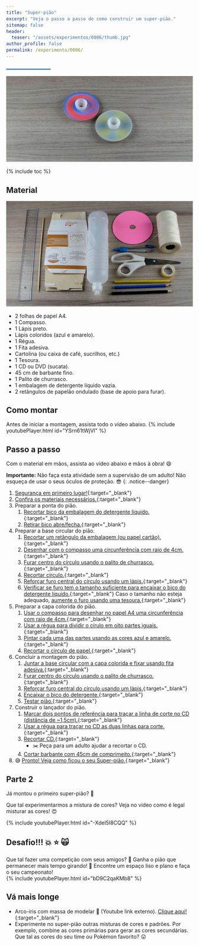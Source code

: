 ```yaml
---
title: "Super-pião"
excerpt: "Veja o passo a passo de como construir um super-pião."
sitemap: false
header: 
  teaser: "/assets/experimentos/0006/thumb.jpg" 
author_profile: false
permalink: /experimento/0006/
---
```

![Linha separadora](/assets/images/line.jpg)

![Spinner LED](/assets/experimentos/0006/thumb.jpg)

{% include toc %}

## Material
![Materiais para a construção do pião](/assets/experimentos/0006/materiais.jpg)
* 2 folhas de papel A4.
* 1 Compasso.
* 1 Lápis preto.
* Lápis coloridos (azul e amarelo).
* 1 Régua.
* 1 Fita adesiva.
* Cartolina (ou caixa de café, sucrilhos, etc.)
* 1 Tesoura.
* 1 CD ou DVD (sucata).
* 45 cm de barbante fino. 
* 1 Palito de churrasco.
* 1 embalagem de detergente líquido vazia.
* 2 retângulos de papelão ondulado (base de apoio para furar).

## Como montar
Antes de iniciar a montagem, assista todo o vídeo abaixo.
{% include youtubePlayer.html id="YSrn61tWjVI" %}

## Passo a passo
Com o material em mãos, assista ao vídeo abaixo e mãos à obra! :smile:

**Importante:** Não faça esta atividade sem a supervisão de um adulto! Não esqueça de usar o seus óculos de proteção. :sunglasses:
{: .notice--danger}
1. [Segurança em primeiro lugar!](https://youtu.be/sAxRPXYBJ_8){:target="_blank"}
1. [Confira os materiais necessários.](https://youtu.be/sAxRPXYBJ_8?t=4s){:target="_blank"}
1. Preparar a ponta do pião.
   1. [Recortar bico da embalagem do detergente líquido.](https://youtu.be/sAxRPXYBJ_8?t=24s){:target="_blank"}
   1. [Retirar bico abre/fecha.](https://youtu.be/sAxRPXYBJ_8?t=1m25s){:target="_blank"}
1. Preparar a base circular do pião. 
   1. [Recortar um retângulo da embalagem (ou papel cartão).](https://youtu.be/sAxRPXYBJ_8?t=1m37s){:target="_blank"}
   1. [Desenhar com o compasso uma circunferência com raio de 4cm.](https://youtu.be/sAxRPXYBJ_8?t=2m24s){:target="_blank"}
   1. [Furar centro do círculo usando o palito de churrasco.](https://youtu.be/sAxRPXYBJ_8?t=2m47s){:target="_blank"}
   1. [Recortar círculo.](https://youtu.be/sAxRPXYBJ_8?t=7m19s){:target="_blank"}
   1. [Reforçar furo central do círculo usando um lápis.](https://youtu.be/sAxRPXYBJ_8?t=7m59s){:target="_blank"}
   1. [Verificar se furo tem o tamanho suficiente para encaixar o bico do detergente líquido.](https://youtu.be/sAxRPXYBJ_8?t=8m38s){:target="_blank"} Caso o tamanho não esteja adequado, [aumente o furo usando uma tesoura.](https://youtu.be/sAxRPXYBJ_8?t=8m25s){:target="_blank"} 
1. Preparar a capa colorida do pião.
   1. [Usar o compasso para desenhar no papel A4 uma circunferência com raio de 4cm.](https://youtu.be/sAxRPXYBJ_8?t=3m26s){:target="_blank"}
   1. [Usar a régua para dividir o círulo em oito partes iguais.](https://youtu.be/sAxRPXYBJ_8?t=3m55s){:target="_blank"}
   1. [Pintar cada uma das partes usando as cores azul e amarelo.](https://youtu.be/sAxRPXYBJ_8?t=4m22s){:target="_blank"}
   1. [Recortar o circulo de papel.](https://youtu.be/sAxRPXYBJ_8?t=6m55s){:target="_blank"}
1. Concluir a montagem do pião.
   1. [Juntar a base circular com a capa colorida e fixar usando fita adesiva.](https://youtu.be/sAxRPXYBJ_8?t=8m50s){:target="_blank"}
   1. [Furar centro do círculo usando o palito de churrasco.](https://youtu.be/sAxRPXYBJ_8?t=9m38s){:target="_blank"}
   1. [Reforçar furo central do círculo usando um lápis.](https://youtu.be/sAxRPXYBJ_8?t=9m56s){:target="_blank"}
   1. [Encaixar o bico do detergente.](https://youtu.be/sAxRPXYBJ_8?t=10m07s){:target="_blank"}
   1. [Testar pião.](https://youtu.be/sAxRPXYBJ_8?t=10m17s){:target="_blank"}
1. Construir o lançador do pião.
   1. [Marcar dois pontos de referência para traçar a linha de corte no CD (distância de ~1,5cm).](https://youtu.be/sAxRPXYBJ_8?t=10m22s){:target="_blank"}
   1. [Usar a régua para traçar no CD as duas linhas para corte.](https://youtu.be/sAxRPXYBJ_8?t=10m55s){:target="_blank"}
   1. [Recortar CD.](https://youtu.be/sAxRPXYBJ_8?t=11m18s){:target="_blank"}
      - :scissors: Peça para um adulto ajudar a recortar o CD.
   1. [Cortar barbante com 45cm de comprimeito.](https://youtu.be/sAxRPXYBJ_8?t=11m45s){:target="_blank"}
1. :sweat_smile: [Pronto! Veja como ficou o seu Super-pião.](https://youtu.be/sAxRPXYBJ_8?t=12m15s){:target="_blank"}

## Parte 2
Já montou o primeiro super-pião? :clap:

Que tal experimentarmos a mistura de cores? Veja no vídeo como é legal misturar as cores! :heart_eyes:

{% include youtubePlayer.html id="-Xdel5I8CQQ" %}
<br>

## Desafio!!! :collision: :star: :scream_cat:
Que tal fazer uma competição com seus amigos? :mega:
Ganha o pião que permanecer mais tempo girando! :dizzy: Encontre um espaço liso e plano e faça o seu campeonato!  
{% include youtubePlayer.html id="bD9C2qaKMb8" %}


## Vá mais longe
* Arco-íris com massa de modelar :link: (Youtube link externo). [Clique aqui!](https://youtu.be/GAfqaJ7xdRw){:target="_blank"}
* Experimente no super-pião outras misturas de cores e padrões. Por exemplo, combine as cores primárias para gerar as cores secundárias. Que tal as cores do seu time ou Pokémon favorito? :stuck_out_tongue: 



